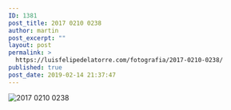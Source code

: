 ```yaml
---
ID: 1381
post_title: 2017 0210 0238
author: martin
post_excerpt: ""
layout: post
permalink: >
  https://luisfelipedelatorre.com/fotografia/2017-0210-0238/
published: true
post_date: 2019-02-14 21:37:47
---
```

<p><img src="https://luisfelipedelatorre.com/wp-content/uploads/2019/02/2017-0210-0238-1024x678.jpg" alt="2017 0210 0238"/></p>